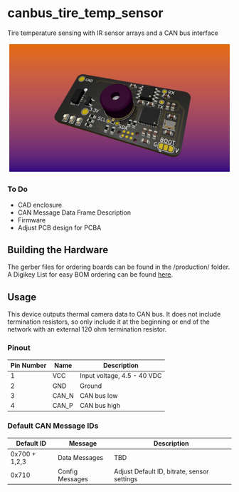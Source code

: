 # canbus_tire_temp_sensor

Tire temperature sensing with IR sensor arrays and a CAN bus interface

![PCB render](/hardware/PCB/production/images/version_1_1.png)

### To Do
* CAD enclosure
* CAN Message Data Frame Description
* Firmware
* Adjust PCB design for PCBA

## Building the Hardware
The gerber files for ordering boards can be found in the /production/ folder. A Digikey List for easy BOM ordering can be found [here](https://www.digikey.com/en/mylists/list/VY1O0SBB26).

## Usage
This device outputs thermal camera data to CAN bus. It does not include termination resistors, so only include it at the beginning or end of the network with an external 120 ohm termination resistor.

### Pinout

| Pin Number | Name     | Description                 |
| ---------- | -------- | --------------------------- |
| 1          | VCC      | Input voltage, 4.5 - 40 VDC |
| 2          | GND      | Ground                      |
| 3          | CAN_N    | CAN bus low                 |
| 4          | CAN_P    | CAN bus high                |

### Default CAN Message IDs

| Default ID     | Message            | Description                                 |
| -------------- | ------------------ | ------------------------------------------- |
| 0x700 + 1,2,3  | Data Messages      | TBD                                         |
| 0x710          | Config Messages    | Adjust Default ID, bitrate, sensor settings |
